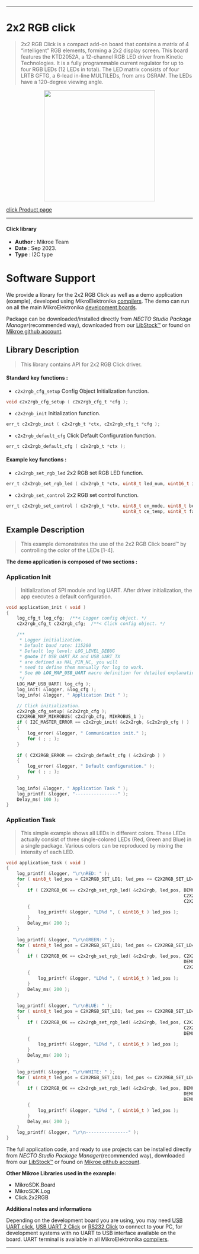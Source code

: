 
---
# 2x2 RGB click

> 2x2 RGB Click is a compact add-on board that contains a matrix of 4 “intelligent” RGB elements, forming a 2x2 display screen. This board features the KTD2052A, a 12-channel RGB LED driver from Kinetic Technologies. It is a fully programmable current regulator for up to four RGB LEDs (12 LEDs in total). The LED matrix consists of four LRTB GFTG, a 6-lead in-line MULTILEDs, from ams OSRAM. The LEDs have a 120-degree viewing angle.

<p align="center">
  <img src="https://download.mikroe.com/images/click_for_ide/2x2rgb_click.png" height=300px>
</p>

[click Product page](https://www.mikroe.com/2x2-rgb-click)

---


#### Click library

- **Author**        : Mikroe Team
- **Date**          : Sep 2023.
- **Type**          : I2C type


# Software Support

We provide a library for the 2x2 RGB Click
as well as a demo application (example), developed using MikroElektronika
[compilers](https://www.mikroe.com/necto-studio).
The demo can run on all the main MikroElektronika [development boards](https://www.mikroe.com/development-boards).

Package can be downloaded/installed directly from *NECTO Studio Package Manager*(recommended way), downloaded from our [LibStock&trade;](https://libstock.mikroe.com) or found on [Mikroe github account](https://github.com/MikroElektronika/mikrosdk_click_v2/tree/master/clicks).

## Library Description

> This library contains API for 2x2 RGB Click driver.

#### Standard key functions :

- `c2x2rgb_cfg_setup` Config Object Initialization function.
```c
void c2x2rgb_cfg_setup ( c2x2rgb_cfg_t *cfg );
```

- `c2x2rgb_init` Initialization function.
```c
err_t c2x2rgb_init ( c2x2rgb_t *ctx, c2x2rgb_cfg_t *cfg );
```

- `c2x2rgb_default_cfg` Click Default Configuration function.
```c
err_t c2x2rgb_default_cfg ( c2x2rgb_t *ctx );
```

#### Example key functions :

- `c2x2rgb_set_rgb_led` 2x2 RGB set RGB LED function.
```c
err_t c2x2rgb_set_rgb_led ( c2x2rgb_t *ctx, uint8_t led_num, uint16_t ired, uint16_t igrn, uint16_t iblu );
```

- `c2x2rgb_set_control` 2x2 RGB set control function.
```c
err_t c2x2rgb_set_control ( c2x2rgb_t *ctx, uint8_t en_mode, uint8_t be_en, 
                                            uint8_t ce_temp, uint8_t fade_rate );
```

## Example Description

> This example demonstrates the use of the 2x2 RGB Click board™ 
> by controlling the color of the LEDs [1-4].

**The demo application is composed of two sections :**

### Application Init

> Initialization of SPI module and log UART.
> After driver initialization, the app executes a default configuration.

```c
void application_init ( void ) 
{
    log_cfg_t log_cfg;  /**< Logger config object. */
    c2x2rgb_cfg_t c2x2rgb_cfg;  /**< Click config object. */

    /** 
     * Logger initialization.
     * Default baud rate: 115200
     * Default log level: LOG_LEVEL_DEBUG
     * @note If USB_UART_RX and USB_UART_TX 
     * are defined as HAL_PIN_NC, you will 
     * need to define them manually for log to work. 
     * See @b LOG_MAP_USB_UART macro definition for detailed explanation.
     */
    LOG_MAP_USB_UART( log_cfg );
    log_init( &logger, &log_cfg );
    log_info( &logger, " Application Init " );

    // Click initialization.
    c2x2rgb_cfg_setup( &c2x2rgb_cfg );
    C2X2RGB_MAP_MIKROBUS( c2x2rgb_cfg, MIKROBUS_1 );
    if ( I2C_MASTER_ERROR == c2x2rgb_init( &c2x2rgb, &c2x2rgb_cfg ) ) 
    {
        log_error( &logger, " Communication init." );
        for ( ; ; );
    }
    
    if ( C2X2RGB_ERROR == c2x2rgb_default_cfg ( &c2x2rgb ) )
    {
        log_error( &logger, " Default configuration." );
        for ( ; ; );
    }
    
    log_info( &logger, " Application Task " );
    log_printf( &logger, "----------------" );
    Delay_ms( 100 );
}
```

### Application Task

> This simple example shows all LEDs in different colors.
> These LEDs actually consist of three single-colored LEDs (Red, Green and Blue) in a single package. 
> Various colors can be reproduced by mixing the intensity of each LED.

```c
void application_task ( void ) 
{
    log_printf( &logger, "\r\nRED: " );
    for ( uint8_t led_pos = C2X2RGB_SET_LD1; led_pos <= C2X2RGB_SET_LD4; led_pos++ )
    {
        if ( C2X2RGB_OK == c2x2rgb_set_rgb_led( &c2x2rgb, led_pos, DEMO_LED_CURRENT,
                                                                   C2X2RGB_LED_CURRENT_OFF, 
                                                                   C2X2RGB_LED_CURRENT_OFF ) )
        {
            log_printf( &logger, "LD%d ", ( uint16_t ) led_pos );
        }
        Delay_ms( 200 );
    }
    
    log_printf( &logger, "\r\nGREEN: " );
    for ( uint8_t led_pos = C2X2RGB_SET_LD1; led_pos <= C2X2RGB_SET_LD4; led_pos++ )
    {
        if ( C2X2RGB_OK == c2x2rgb_set_rgb_led( &c2x2rgb, led_pos, C2X2RGB_LED_CURRENT_OFF, 
                                                                   DEMO_LED_CURRENT, 
                                                                   C2X2RGB_LED_CURRENT_OFF ) )
        {
            log_printf( &logger, "LD%d ", ( uint16_t ) led_pos );
        }
        Delay_ms( 200 );
    }
    
    log_printf( &logger, "\r\nBLUE: " );
    for ( uint8_t led_pos = C2X2RGB_SET_LD1; led_pos <= C2X2RGB_SET_LD4; led_pos++ )
    {
        if ( C2X2RGB_OK == c2x2rgb_set_rgb_led( &c2x2rgb, led_pos, C2X2RGB_LED_CURRENT_OFF, 
                                                                   C2X2RGB_LED_CURRENT_OFF, 
                                                                   DEMO_LED_CURRENT ) )
        {
            log_printf( &logger, "LD%d ", ( uint16_t ) led_pos );
        }
        Delay_ms( 200 );
    }
    
    log_printf( &logger, "\r\nWHITE: " );
    for ( uint8_t led_pos = C2X2RGB_SET_LD1; led_pos <= C2X2RGB_SET_LD4; led_pos++ )
    {
        if ( C2X2RGB_OK == c2x2rgb_set_rgb_led( &c2x2rgb, led_pos, DEMO_LED_CURRENT, 
                                                                   DEMO_LED_CURRENT, 
                                                                   DEMO_LED_CURRENT ) )
        {
            log_printf( &logger, "LD%d ", ( uint16_t ) led_pos );
        }
        Delay_ms( 200 );
    }
    log_printf( &logger, "\r\n----------------" );
}
```

The full application code, and ready to use projects can be installed directly from *NECTO Studio Package Manager*(recommended way), downloaded from our [LibStock&trade;](https://libstock.mikroe.com) or found on [Mikroe github account](https://github.com/MikroElektronika/mikrosdk_click_v2/tree/master/clicks).

**Other Mikroe Libraries used in the example:**

- MikroSDK.Board
- MikroSDK.Log
- Click.2x2RGB

**Additional notes and informations**

Depending on the development board you are using, you may need
[USB UART click](https://www.mikroe.com/usb-uart-click),
[USB UART 2 Click](https://www.mikroe.com/usb-uart-2-click) or
[RS232 Click](https://www.mikroe.com/rs232-click) to connect to your PC, for
development systems with no UART to USB interface available on the board. UART
terminal is available in all MikroElektronika
[compilers](https://shop.mikroe.com/compilers).

---
